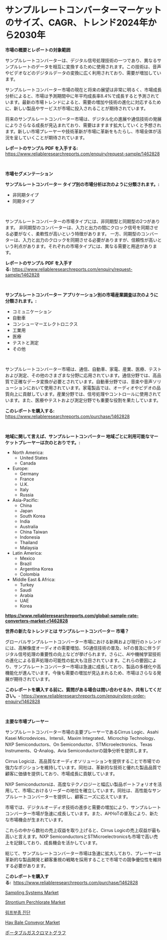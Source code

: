 <p><h1>サンプルレートコンバーターマーケットのサイズ、CAGR、トレンド2024年から2030年</h1></p><p><strong>市場の概要とレポートの対象範囲</strong></p>
<p><p>サンプルレートコンバーターは、デジタル信号処理技術の一つであり、異なるサンプルレートのデータを相互に変換するために使用されます。この技術は、音声やビデオなどのデジタルデータの変換に広く利用されており、需要が増加しています。</p><p>サンプルレートコンバーター市場の現在と将来の展望は非常に明るく、市場成長分析によると、市場は予測期間中に年平均成長率8.4%で成長すると予測されています。最新の市場トレンドによると、需要の増加や技術の進化に対応するために、新しい製品やサービスが市場に投入されることが期待されています。</p><p>将来のサンプルレートコンバーター市場は、デジタル化の進展や通信技術の発展によりさらなる成長が見込まれており、需要はますます拡大していくと予想されます。新しい市場プレーヤーや技術革新が市場に革新をもたらし、市場全体が活況を呈していくことが期待されています。</p></p>
<p><strong>レポートのサンプル PDF を入手する:</strong> <a href="https://www.reliableresearchreports.com/enquiry/request-sample/1462828">https://www.reliableresearchreports.com/enquiry/request-sample/1462828</a></p>
<p>&nbsp;</p>
<p><strong>市場セグメンテーション</strong></p>
<p><strong>サンプルレートコンバーター タイプ別の市場分析は次のように分類されます。:</strong></p>
<p><ul><li>非同期タイプ</li><li>同期タイプ</li></ul></p>
<p>&nbsp;</p>
<p><p>サンプルレートコンバーターの市場タイプには、非同期型と同期型の2つがあります。 非同期型のコンバーターは、入力と出力の間にクロック信号を同期させる必要がなく、柔軟性が高いという特徴があります。 一方、同期型のコンバーターは、入力と出力のクロックを同期させる必要がありますが、信頼性が高いという利点があります。それぞれの市場タイプには、異なる需要と用途があります。</p></p>
<p><strong>レポートのサンプル PDF を入手する:</strong>&nbsp;<a href="https://www.reliableresearchreports.com/enquiry/request-sample/1462828">https://www.reliableresearchreports.com/enquiry/request-sample/1462828</a></p>
<p>&nbsp;</p>
<p><strong> サンプルレートコンバーター アプリケーション別の市場産業調査は次のように分類されます。:</strong></p>
<p><ul><li>コミュニケーション</li><li>自動車</li><li>コンシューマーエレクトロニクス</li><li>工業用</li><li>医療</li><li>テストと測定</li><li>その他</li></ul></p>
<p>&nbsp;</p>
<p><p>サンプルレートコンバーター市場は、通信、自動車、家電、産業、医療、テストおよび測定、その他のさまざまな分野に応用されています。通信分野では、高品質で正確なデータ変換が必要とされています。自動車分野では、音楽や音声ソリューションにおいて使用されています。家電製品では、オーディオやビデオの品質向上に貢献しています。産業分野では、信号処理やコントロールに使用されています。また、医療やテストおよび測定分野でも重要な役割を果たしています。</p></p>
<p><strong>このレポートを購入する:</strong>&nbsp; <a href="https://www.reliableresearchreports.com/purchase/1462828">https://www.reliableresearchreports.com/purchase/1462828</a></p>
<p>&nbsp;</p>
<p><strong>地域に関して言えば、サンプルレートコンバーター 地域ごとに利用可能なマーケットプレーヤーは次のとおりです。:</strong></p>
<p><ul>
    <li>
        North America:
        <ul>
            <li>United States</li>
            <li>Canada</li>
        </ul>
    </li>
    <li>
        Europe:
        <ul>
            <li>Germany</li>
            <li>France</li>
            <li>U.K.</li>
            <li>Italy</li>
            <li>Russia</li>
        </ul>
    </li>
    <li>
        Asia-Pacific:
        <ul>
            <li>China</li>
            <li>Japan</li>
            <li>South Korea</li>
            <li>India</li>
            <li>Australia</li>
            <li>China Taiwan</li>
            <li>Indonesia</li>
            <li>Thailand</li>
            <li>Malaysia</li>
        </ul>
    </li>
    <li>
        Latin America:
        <ul>
            <li>Mexico</li>
            <li>Brazil</li>
            <li>Argentina Korea</li>
            <li>Colombia</li>
        </ul>
    </li>
    <li>
        Middle East & Africa:
        <ul>
            <li>Turkey</li>
            <li>Saudi</li>
            <li>Arabia</li>
            <li>UAE</li>
            <li>Korea</li>
        </ul>
    </li>
    </ul></p>
<p><strong><a href="https://www.reliableresearchreports.com/global-sample-rate-converters-market-r1462828">https://www.reliableresearchreports.com/global-sample-rate-converters-market-r1462828</a></strong>&nbsp;</p>
<p><strong>世界の新たなトレンドとは サンプルレートコンバーター 市場？</strong></p>
<p><p>グローバルサンプルレートコンバーター市場における新興および現行のトレンドには、高解像度オーディオの需要増加、5G通信技術の普及、IoTの普及に伴うデジタル信号処理の重要性の向上などが挙げられます。さらに、AIや機械学習技術の進化による音声処理の可能性の拡大も注目されています。これらの要因により、サンプルレートコンバーター市場は急速に成長しており、製品の多様化や高機能化が進んでいます。今後も需要の増加が見込まれるため、市場はさらなる発展が期待されています。</p></p>
<p><strong>このレポートを購入する前に、質問がある場合は問い合わせるか、共有してください。</strong>- <a href="https://www.reliableresearchreports.com/enquiry/pre-order-enquiry/1462828">https://www.reliableresearchreports.com/enquiry/pre-order-enquiry/1462828</a></p>
<p>&nbsp;</p>
<p><strong>主要な市場プレーヤー</strong></p>
<p><p>サンプルレートコンバーター市場の主要プレーヤーであるCirrus Logic、Asahi Kasei Microdevices、Intersil、Maxim Integrated、Microchip Technology、NXP Semiconductors、On Semiconductor、STMicroelectronics、Texas Instruments、Q-Analog、Avia Semiconductorの競争分析を提供します。</p><p>Cirrus Logicは、高品質なオーディオソリューションを提供することで市場での強力なポジションを維持しています。同社は、革新的な技術と優れた製品品質で顧客に価値を提供しており、市場成長に貢献しています。</p><p>NXP Semiconductorsは、高度なテクノロジーと幅広い製品ポートフォリオを活用して、市場におけるリーダーの地位を確立しています。同社は、高性能なサンプルレートコンバーターを提供し、顧客ニーズに応えています。</p><p>市場では、デジタルオーディオ技術の進歩と需要の増加により、サンプルレートコンバーター市場が急速に成長しています。また、AIやIoTの普及により、新たな市場機会が生まれています。</p><p>これらの中から数社の売上収益を取り上げると、Cirrus Logicの売上収益が最も高いと言えます。NXP SemiconductorsとSTMicroelectronicsも市場で高い売上を記録しており、成長機会を活かしています。</p><p>総じて、サンプルレートコンバーター市場は急速に拡大しており、プレーヤーは革新的な製品開発と顧客重視の戦略を採用することで市場での競争優位性を維持する必要があります。</p></p>
<p><strong>このレポートを購入する:</strong>&nbsp;&nbsp;<a href="https://www.reliableresearchreports.com/purchase/1462828">https://www.reliableresearchreports.com/purchase/1462828</a></p>
<p><p><a href="https://github.com/globismark/Market-Research-Report-List-2/blob/main/sampling-systems-market.md">Sampling Systems Market</a></p><p><a href="https://issuu.com/reportprime-2/docs/strontium-perchlorate-market-size-2030.pptx">Strontium Perchlorate Market</a></p><p><a href="https://github.com/Tristiarton768456/Market-Research-Report-List-1/blob/main/883209427976.md">림프부종 진단</a></p><p><a href="https://view.publitas.com/reportprime-1/hay-bale-conveyor-market-exploring-market-share-market-trends-and-future-growth/">Hay Bale Conveyor Market</a></p><p><a href="https://github.com/zjkmgcs938405/Market-Research-Report-List-1/blob/main/980338530502.md">ポータブルガスクロマトグラフ</a></p></p>